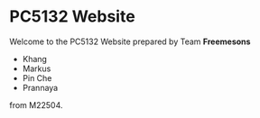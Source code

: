 # PC5132 Website

Welcome to the PC5132 Website prepared by Team **Freemesons**
- Khang
- Markus
- Pin Che
- Prannaya

from M22504.